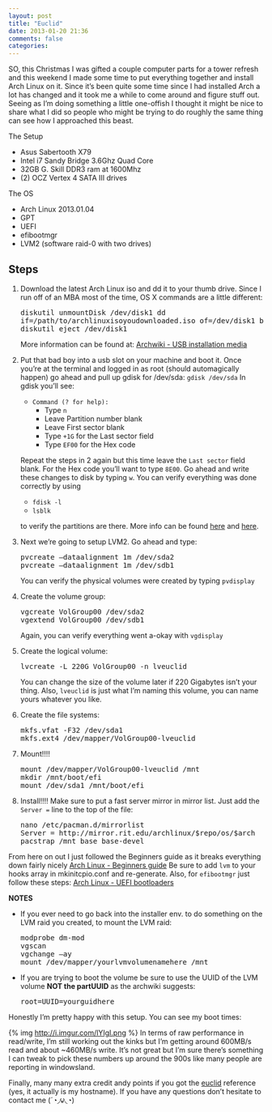```yaml
---
layout: post
title: "Euclid"
date: 2013-01-20 21:36
comments: false
categories:
---
```


SO, this Christmas I was gifted a couple computer parts for a tower refresh and
this weekend I made some time to put everything together and install Arch Linux
on it. Since it’s been quite some time since I had installed Arch a lot has
changed and it took me a while to come around and figure stuff out. Seeing as
I’m doing something a little one-offish I thought it might be nice to share what
I did so people who might be trying to do roughly the same thing can see how I
approached this beast.

The Setup

-   Asus Sabertooth X79
-   Intel i7 Sandy Bridge 3.6Ghz Quad Core
-   32GB G. Skill DDR3 ram at 1600Mhz
-   (2) OCZ Vertex 4 SATA III drives

The OS

-   Arch Linux 2013.01.04
-   GPT
-   UEFI
-   efibootmgr
-   LVM2 (software raid-0 with two drives)

Steps
---

1.  Download the latest Arch Linux iso and dd it to your thumb drive.
    Since I run off of an MBA most of the time, OS X commands are a little
    different:
    <pre>
    diskutil unmountDisk /dev/disk1 dd
    if=/path/to/archlinuxisoyoudownloaded.iso of=/dev/disk1 bs=8192
    diskutil eject /dev/disk1
    </pre>
    More information can be found at: [Archwiki - USB installation media](https://wiki.archlinux.org/index.php/USB_Installation_Media)

2.  Put that bad boy into a usb slot on your machine and boot it.  Once you’re
    at the terminal and logged in as root (should automagically happen) go ahead
    and pull up gdisk for /dev/sda: `gdisk /dev/sda` In gdisk you’ll see:
    * `Command (? for help):`
      * Type `n`
      * Leave Partition number blank
      * Leave First sector blank
      * Type `+1G` for the Last sector field
      * Type `EF00` for the Hex code

    Repeat the steps in 2 again but this time leave the `Last sector` field blank.
    For the Hex code you’ll want to type `8E00`.
    Go ahead and write these changes to disk by typing `w`.
    You can verify everything was done correctly by using
    * `fdisk -l`
    * `lsblk`

    to verify the partitions are there.
    More info can be found [here](http://www.rodsbooks.com/gdisk/walkthrough.html) and [here](https://wiki.archlinux.org/index.php/Unified_Extensible_Firmware_Interface#Create_an_UEFI_System_Partition_in_Linux).

3.  Next we’re going to setup LVM2.  Go ahead and type:
    <pre>
    pvcreate —dataalignment 1m /dev/sda2
    pvcreate —dataalignment 1m /dev/sdb1
    </pre>
    You can verify the physical volumes were created by typing `pvdisplay`

4.  Create the volume group:
    <pre>
    vgcreate VolGroup00 /dev/sda2
    vgextend VolGroup00 /dev/sdb1
    </pre>
    Again, you can verify everything went a-okay with `vgdisplay`

5.  Create the logical volume:
    <pre>
    lvcreate -L 220G VolGroup00 -n lveuclid
    </pre>
    You can change the size of the volume later if 220 Gigabytes isn’t your thing.
    Also, `lveuclid` is just what I’m naming this volume, you can name yours whatever you like.

6.  Create the file systems:
    <pre>
    mkfs.vfat -F32 /dev/sda1
    mkfs.ext4 /dev/mapper/VolGroup00-lveuclid
    </pre>

7.  Mount!!!!
    <pre>
    mount /dev/mapper/VolGroup00-lveuclid /mnt
    mkdir /mnt/boot/efi
    mount /dev/sda1 /mnt/boot/efi
    </pre>

8.  Install!!!! Make sure to put a fast server mirror in mirror list. Just add the `Server =` line
    to the top of the file:
    <pre>
    nano /etc/pacman.d/mirrorlist
    Server = http://mirror.rit.edu/archlinux/$repo/os/$arch
    pacstrap /mnt base base-devel
    </pre>
From here on out I just followed the Beginners guide as it breaks everything down fairly nicely [Arch Linux - Beginners guide](https://wiki.archlinux.org/index.php/Beginners'_Guide)
Be sure to add `lvm` to your hooks array in mkinitcpio.conf and re-generate. Also, for `efibootmgr` just follow these steps: [Arch Linux - UEFI bootloaders](https://wiki.archlinux.org/index.php/UEFI_Bootloaders#Using_efibootmgr_entry)

__NOTES__

-   If you ever need to go back into the installer env. to do something on the LVM raid you created, to mount the LVM raid:
    <pre>
    modprobe dm-mod
    vgscan
    vgchange –ay
    mount /dev/mapper/yourlvmvolumenamehere /mnt
    </pre>
-   If you are trying to boot the volume be sure to use the UUID of the LVM volume **NOT the partUUID** as the archwiki suggests:
    <pre>
    root=UUID=yourguidhere
    </pre>

Honestly I’m pretty happy with this setup.
You can see my boot times:


{% img http://i.imgur.com/lYIgI.png %}
In terms of raw performance in read/write, I’m still working out the kinks
but I’m getting around 600MB/s read and about ~460MB/s write.
It’s not great but I’m sure there’s something I can tweak to pick these
numbers up around the 900s like many people are reporting in windowsland.

Finally, many many extra credit andy points if you got the [euclid](http://en.wikipedia.org/wiki/Pi_(film)) reference (yes, it actually is my hostname).  If you have any questions don’t hesitate to contact me (´◔◞౪◟◔)